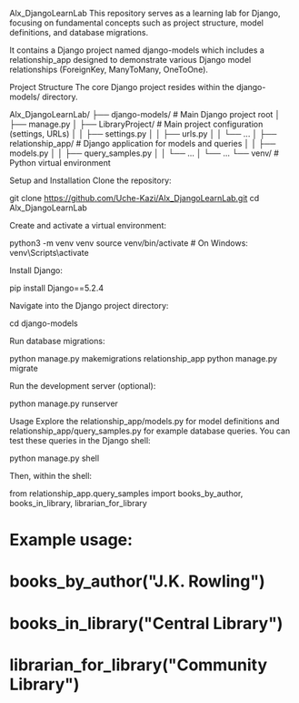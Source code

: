 Alx_DjangoLearnLab
This repository serves as a learning lab for Django, focusing on fundamental concepts such as project structure, model definitions, and database migrations.

It contains a Django project named django-models which includes a relationship_app designed to demonstrate various Django model relationships (ForeignKey, ManyToMany, OneToOne).

Project Structure
The core Django project resides within the django-models/ directory.

Alx_DjangoLearnLab/
├── django-models/              # Main Django project root
│   ├── manage.py
│   ├── LibraryProject/         # Main project configuration (settings, URLs)
│   │   ├── settings.py
│   │   ├── urls.py
│   │   └── ...
│   ├── relationship_app/       # Django application for models and queries
│   │   ├── models.py
│   │   ├── query_samples.py
│   │   └── ...
│   └── ...
└── venv/                       # Python virtual environment

Setup and Installation
Clone the repository:

git clone https://github.com/Uche-Kazi/Alx_DjangoLearnLab.git
cd Alx_DjangoLearnLab

Create and activate a virtual environment:

python3 -m venv venv
source venv/bin/activate  # On Windows: venv\Scripts\activate

Install Django:

pip install Django==5.2.4

Navigate into the Django project directory:

cd django-models

Run database migrations:

python manage.py makemigrations relationship_app
python manage.py migrate

Run the development server (optional):

python manage.py runserver

Usage
Explore the relationship_app/models.py for model definitions and relationship_app/query_samples.py for example database queries. You can test these queries in the Django shell:

python manage.py shell

Then, within the shell:

from relationship_app.query_samples import books_by_author, books_in_library, librarian_for_library

# Example usage:
# books_by_author("J.K. Rowling")
# books_in_library("Central Library")
# librarian_for_library("Community Library")
